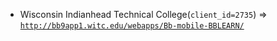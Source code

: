  - Wisconsin Indianhead Technical College(`client_id=2735`) => [`http://bb9app1.witc.edu/webapps/Bb-mobile-BBLEARN/`](http://bb9app1.witc.edu/webapps/Bb-mobile-BBLEARN/)

